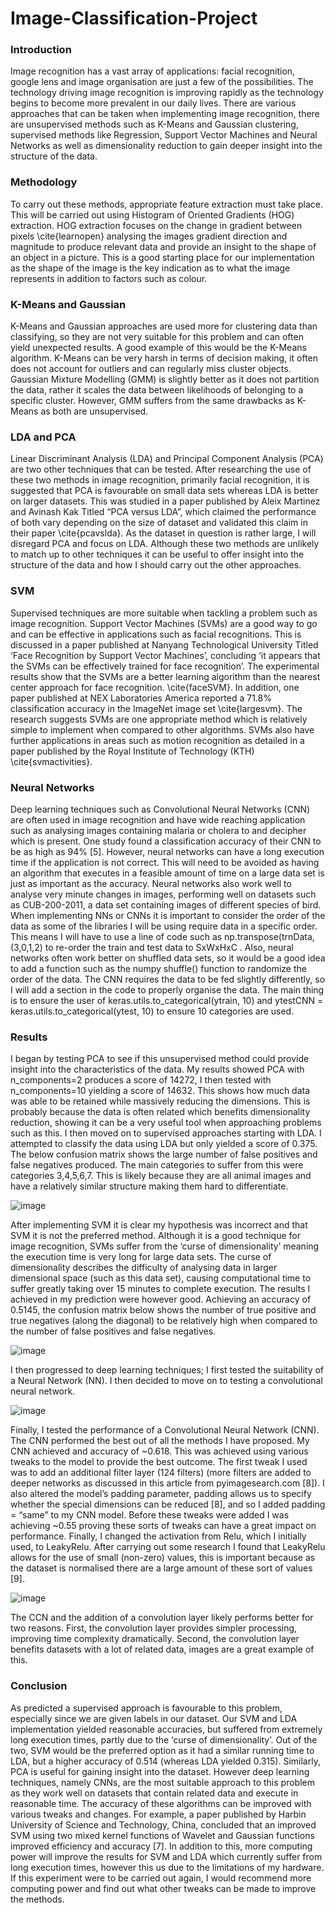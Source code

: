 # Image-Classification-Project
### **Introduction**
Image recognition has a vast array of applications: facial recognition, google lens and image organisation are just a few of the possibilities. The technology driving image recognition is improving rapidly as the technology begins to become more prevalent in our daily lives. 
There are various approaches that can be taken when implementing image recognition, there are unsupervised methods such as K-Means and Gaussian clustering, supervised methods like Regression, Support Vector Machines and Neural Networks as well as dimensionality reduction to gain deeper insight into the structure of the data.

### **Methodology**
To carry out these methods, appropriate feature extraction must take place. This will be carried out using Histogram of Oriented Gradients (HOG) extraction. HOG extraction focuses on the change in gradient between pixels \cite{learnopen} analysing the images gradient direction and magnitude to produce relevant data and provide an insight to the shape of an object in a picture. This is a good starting place for our implementation as the shape of the image is the key indication as to what the image represents in addition to factors such as colour.

### K-Means and Gaussian
K-Means and Gaussian approaches are used more for clustering data than classifying, so they are not very suitable for this problem and can often yield unexpected results. A good example of this would be the K-Means algorithm. K-Means can be very harsh in terms of decision making, it often does not account for outliers and can regularly miss cluster objects. Gaussian Mixture Modelling (GMM) is slightly better as it does not partition the data, rather it scales the data between likelihoods of belonging to a specific cluster. However, GMM suffers from the same drawbacks as K-Means as both are unsupervised.
### LDA and PCA
Linear Discriminant Analysis (LDA) and Principal Component Analysis (PCA) are two other techniques that can be tested. After researching the use of these two methods in image recognition, primarily facial recognition, it is suggested that PCA is favourable on small data sets whereas LDA is better on larger datasets. This was studied in a paper published by Aleix Martinez and Avinash Kak Titled “PCA versus LDA”, which claimed the performance of both vary depending on the size of dataset and validated this claim in their paper \cite{pcavslda}. As the dataset in question is rather large, I will disregard PCA and focus on LDA.
Although these two methods are unlikely to match up to other techniques it can be useful to offer insight into the structure of the data and how I should carry out the other approaches.
### SVM
Supervised techniques are more suitable when tackling a problem such as image recognition. Support Vector Machines (SVMs) are a good way to go and can be effective in applications such as facial recognitions. This is discussed in a paper published at Nanyang Technological University Titled ‘Face Recognition by Support Vector Machines’, concluding ‘it appears that the SVMs can be effectively trained for face recognition’. The experimental results show that the SVMs are a better learning algorithm than the nearest center approach for face recognition. \cite{faceSVM}. In addition, one paper published at NEX Laboratories America reported a 71.8% classification accuracy in the ImageNet image set \cite{largesvm}. The research suggests SVMs are one appropriate method which is relatively simple to implement when compared to other algorithms. SVMs also have further applications in areas such as motion recognition as detailed in a paper published by the Royal Institute of Technology (KTH) \cite{svmactivities}.
### Neural Networks
Deep learning techniques such as Convolutional Neural Networks (CNN) are often used in image recognition and have wide reaching application such as analysing images containing malaria or cholera to and decipher which is present. One study found a classification accuracy of their CNN to be as high as 94% [5]. However, neural networks can have a long execution time if the application is not correct. This will need to be avoided as having an algorithm that executes in a feasible amount of time on a large data set is just as important as the accuracy. Neural networks also work well to analyse very minute changes in images, performing well on datasets such as CUB-200-2011, a data set containing images of different species of bird.
When implementing NNs or CNNs it is important to consider the order of the data as some of the libraries I will be using require data in a specific order. This means I will have to use a line of code such as np.transpose(trnData,(3,0,1,2) to re-order the train and test data to SxWxHxC . Also, neural networks often work better on shuffled data sets, so it would be a good idea to add a function such as the numpy shuffle() function to randomize the order of the data.
The CNN requires the data to be fed slightly differently, so I will add a section in the code to properly organise the data. The main thing is to ensure the user of keras.utils.to_categorical(ytrain, 10) and ytestCNN = keras.utils.to_categorical(ytest, 10) to ensure 10 categories are used.


### **Results**
I began by testing PCA to see if this unsupervised method could provide insight into the characteristics of the data. My results showed PCA with n_components=2 produces a score of 14272, I then tested with n_components=10 yielding a score of 14632. This shows how much data was able to be retained while massively reducing the dimensions. This is probably because the data is often related which benefits dimensionality reduction, showing it can be a very useful tool when approaching problems such as this.
I then moved on to supervised approaches starting with LDA. I attempted to classify the data using LDA but only yielded a score of 0.375. The below confusion matrix shows the large number of false positives and false negatives produced. The main categories to suffer from this were categories 3,4,5,6,7. This is likely because they are all animal images and have a relatively similar structure making them hard to differentiate.

![image](https://user-images.githubusercontent.com/56178841/145639043-d4aac808-07e9-41bb-acd5-dedc92943a04.png)

After implementing SVM it is clear my hypothesis was incorrect and that SVM it is not the preferred method. Although it is a good technique for image recognition, SVMs suffer from the ‘curse of dimensionality’ meaning the execution time is very long for large data sets. The curse of dimensionality describes the difficulty of analysing data in larger dimensional space (such as this data set), causing computational time to suffer greatly taking over 15 minutes to complete execution. The results I achieved in my prediction were however good. Achieving an accuracy of 0.5145, the confusion matrix below shows the number of true positive and true negatives (along the diagonal) to be relatively high when compared to the number of false positives and false negatives. 

![image](https://user-images.githubusercontent.com/56178841/145639088-3695a5f1-4ed9-4e6b-8f40-d7304746fe19.png)

I then progressed to deep learning techniques; I first tested the suitability of a Neural Network (NN). I then decided to move on to testing a convolutional neural network.

![image](https://user-images.githubusercontent.com/56178841/145639121-ea8889d2-7c66-474d-a2ee-bdb601c8fe2d.png)

Finally, I tested the performance of a Convolutional Neural Network (CNN). The CNN performed the best out of all the methods I have proposed. My CNN achieved and accuracy of ~0.618. This was achieved using various tweaks to the model to provide the best outcome. The first tweak I used was to add an additional filter layer (124 filters) (more filters are added to deeper networks as discussed in this article from pyimagesearch.com [8]). I also altered the model’s padding parameter, padding allows us to specify whether the special dimensions can be reduced [8], and so I added padding = “same” to my CNN model. Before these tweaks were added I was achieving ~0.55 proving these sorts of tweaks can have a great impact on performance. Finally, I changed the activation from Relu, which I initially used, to LeakyRelu. After carrying out some research I found that LeakyRelu allows for the use of small (non-zero) values, this is important because as the dataset is normalised there are a large amount of these sort of values [9].

![image](https://user-images.githubusercontent.com/56178841/145639141-7194f96f-75a1-4e9d-828f-1336bb0f9260.png)

The CCN and the addition of a convolution layer likely performs better for two reasons. First, the convolution layer provides simpler processing, improving time complexity dramatically. Second, the convolution layer benefits datasets with a lot of related data, images are a great example of this.

### **Conclusion**
As predicted a supervised approach is favourable to this problem, especially since we are given labels in our dataset. Our SVM and LDA implementation yielded reasonable accuracies, but suffered from extremely long execution times, partly due to the ‘curse of dimensionality’. Out of the two, SVM would be the preferred option as it had a similar running time to LDA, but a higher accuracy of 0.514 (whereas LDA yielded 0.315). Similarly, PCA is useful for gaining insight into the dataset. However deep learning techniques, namely CNNs, are the most suitable approach to this problem as they work well on datasets that contain related data and execute in reasonable time.
The accuracy of these algorithms can be improved with various tweaks and changes. For example, a paper published by Harbin University of Science and Technology, China, concluded that an improved SVM using two mixed kernel functions of Wavelet and Gaussian functions improved efficiency and accuracy [7].  In addition to this, more computing power will improve the results for SVM and LDA which currently suffer from long execution times, however this us due to the limitations of my hardware. If this experiment were to be carried out again, I would recommend more computing power and find out what other tweaks can be made to improve the methods.

